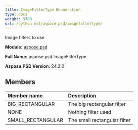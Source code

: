 ```yaml
---
title: ImageFilterType Enumeration
type: docs
weight: 5700
url: /python-net/aspose.psd/imagefiltertype/
---
```


Image filters to use

**Module:** [aspose.psd](/psd/python-net/aspose.psd/)

**Full Name:** aspose.psd.ImageFilterType

**Aspose.PSD Version:** 24.2.0

## **Members**
| **Member name** | **Description** |
| :- | :- |
| BIG_RECTANGULAR | The big rectangular filter |
| NONE | Nothing filter used |
| SMALL_RECTANGULAR | The small rectangular filter |
